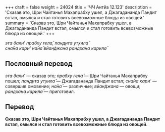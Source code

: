 +++
draft = false
weight = 24024
title = 'ЧЧ Антйа 12.123'
description = 'Сказав это, Шри Чайтанья Махапрабху ушел, а Джагадананда Пандит встал, омылся и стал готовить всевозможные блюда из овощей.'
summary = 'Сказав это, Шри Чайтанья Махапрабху ушел, а Джагадананда Пандит встал, омылся и стал готовить всевозможные блюда из овощей.'
+++

_эта бали’ прабху гела̄, пан̣д̣ита ут̣хила̄  
сна̄на кари’ на̄на̄ вйан̃джана рандхана карила̄_

## Пословный перевод

_эта_ _бали’_ — сказав это; _прабху_ _гела̄_ — Шри Чайтанья Махапрабху пошел; _пан̣д̣ита_ _ут̣хила̄_ — Джагадананда Пандит встал; _сна̄на_ _кари’_ — совершив омовение; _на̄на̄_ — различные; _вйан̃джана_ — овощи; _рандхана_ _карила̄_ — приготовил.

## Перевод

**Сказав это, Шри Чайтанья Махапрабху ушел, а Джагадананда Пандит встал, омылся и стал готовить всевозможные блюда из овощей.**
